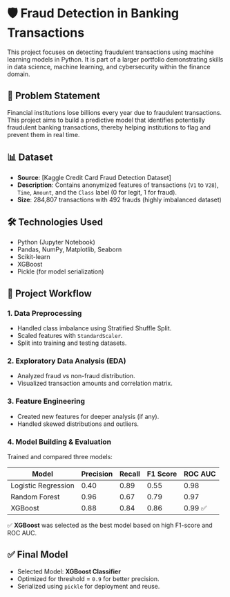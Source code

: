 # 🛡️ Fraud Detection in Banking Transactions
This project focuses on detecting fraudulent transactions using machine learning models in Python. It is part of a larger portfolio demonstrating skills in data science, machine learning, and cybersecurity within the finance domain.

## 📌 Problem Statement
Financial institutions lose billions every year due to fraudulent transactions. This project aims to build a predictive model that identifies potentially fraudulent banking transactions, thereby helping institutions to flag and prevent them in real time.

## 📊 Dataset
- **Source**: [Kaggle Credit Card Fraud Detection Dataset]
- **Description**: Contains anonymized features of transactions (`V1` to `V28`), `Time`, `Amount`, and the `Class` label (0 for legit, 1 for fraud).
- **Size**: 284,807 transactions with 492 frauds (highly imbalanced dataset)

## 🛠️ Technologies Used
- Python (Jupyter Notebook)
- Pandas, NumPy, Matplotlib, Seaborn
- Scikit-learn
- XGBoost
- Pickle (for model serialization)

## 🧪 Project Workflow

### 1. Data Preprocessing
- Handled class imbalance using Stratified Shuffle Split.
- Scaled features with `StandardScaler`.
- Split into training and testing datasets.

### 2. Exploratory Data Analysis (EDA)
- Analyzed fraud vs non-fraud distribution.
- Visualized transaction amounts and correlation matrix.

### 3. Feature Engineering
- Created new features for deeper analysis (if any).
- Handled skewed distributions and outliers.

### 4. Model Building & Evaluation
Trained and compared three models:

| Model                | Precision | Recall | F1 Score | ROC AUC |
|---------------------|-----------|--------|----------|---------|
| Logistic Regression | 0.40      | 0.89   | 0.55     | 0.98    |
| Random Forest       | 0.96      | 0.67   | 0.79     | 0.97    |
| XGBoost             | 0.88      | 0.84   | 0.86     | 0.99 ✅ |

✅ **XGBoost** was selected as the best model based on high F1-score and ROC AUC.

## ✅ Final Model

- Selected Model: **XGBoost Classifier**
- Optimized for threshold = `0.9` for better precision.
- Serialized using `pickle` for deployment and reuse.
